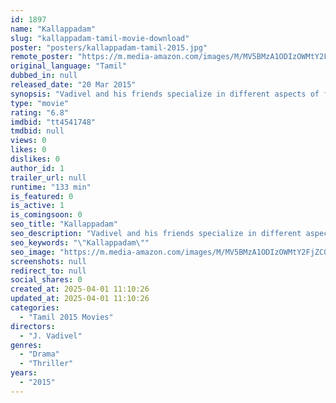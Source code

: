```yaml
---
id: 1897
name: "Kallappadam"
slug: "kallappadam-tamil-movie-download"
poster: "posters/kallappadam-tamil-2015.jpg"
remote_poster: "https://m.media-amazon.com/images/M/MV5BMzA1ODIzOWMtY2FjZC00YTMyLTk1ZWItNTkzZGYwZTc5ZjQwXkEyXkFqcGdeQXVyMzYxOTQ3MDg@._V1_SX300.jpg"
original_language: "Tamil"
dubbed_in: null
released_date: "20 Mar 2015"
synopsis: "Vadivel and his friends specialize in different aspects of film making and decided to make their first movie as one team. Vadivel wants his first film to be his story based on Tamil folklore that is also close to his heart since h..."
type: "movie"
rating: "6.8"
imdbid: "tt4541748"
tmdbid: null
views: 0
likes: 0
dislikes: 0
author_id: 1
trailer_url: null
runtime: "133 min"
is_featured: 0
is_active: 1
is_comingsoon: 0
seo_title: "Kallappadam"
seo_description: "Vadivel and his friends specialize in different aspects of film making and decided to make their first movie as one team. Vadivel wants his first film to be his story based on Tamil folklore that is also close to his heart since h..."
seo_keywords: "\"Kallappadam\""
seo_image: "https://m.media-amazon.com/images/M/MV5BMzA1ODIzOWMtY2FjZC00YTMyLTk1ZWItNTkzZGYwZTc5ZjQwXkEyXkFqcGdeQXVyMzYxOTQ3MDg@._V1_SX300.jpg"
screenshots: null
redirect_to: null
social_shares: 0
created_at: 2025-04-01 11:10:26
updated_at: 2025-04-01 11:10:26
categories:
  - "Tamil 2015 Movies"
directors:
  - "J. Vadivel"
genres:
  - "Drama"
  - "Thriller"
years:
  - "2015"
---
```

